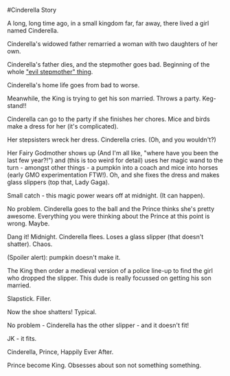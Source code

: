 #Cinderella Story

A long, long time ago, in a small kingdom far, far away, there lived a girl named Cinderella. 

Cinderella's widowed father remarried a woman with two daughters of her own.

Cinderella's father dies, and the stepmother goes bad. Beginning of the whole ["evil stepmother" thing](http://www.hollywoodreporter.com/news/casey-kasem-sad-strange-family-678902). 

Cinderella's home life goes from bad to worse.

Meanwhile, the King is trying to get his son married. Throws a party. Keg-stand!!

Cinderella can go to the party if she finishes her chores. Mice and birds make a dress for her (it's complicated).

Her stepsisters wreck her dress. Cinderella cries. (Oh, and you wouldn't?)

Her Fairy Godmother shows up (And I'm all like, "where have you been the last few year?!") and (this is too weird for detail) uses her magic wand to the turn - amongst other things - a pumpkin into a coach and mice into horses (early GMO experimentation FTW!). Oh, and she fixes the dress and makes glass slippers (top that, Lady Gaga).

Small catch - this magic power wears off at midnight. (It can happen). 

No problem. Cinderella goes to the ball and the Prince thinks she's pretty awesome. Everything you were thinking about the Prince at this point is wrong. Maybe.

Dang it! Midnight. Cinderella flees. Loses a glass slipper (that doesn't shatter). Chaos. 

(Spoiler alert): pumpkin doesn't make it.

The King then order a medieval version of a police line-up to find the girl who dropped the slipper. This dude is really focussed on getting his son married.

Slapstick. Filler.

Now the shoe shatters! Typical.

No problem - Cinderella has the other slipper - and it doesn't fit! 

JK - it fits.

Cinderella, Prince, Happily Ever After. 

Prince become King. Obsesses about son not something something.
